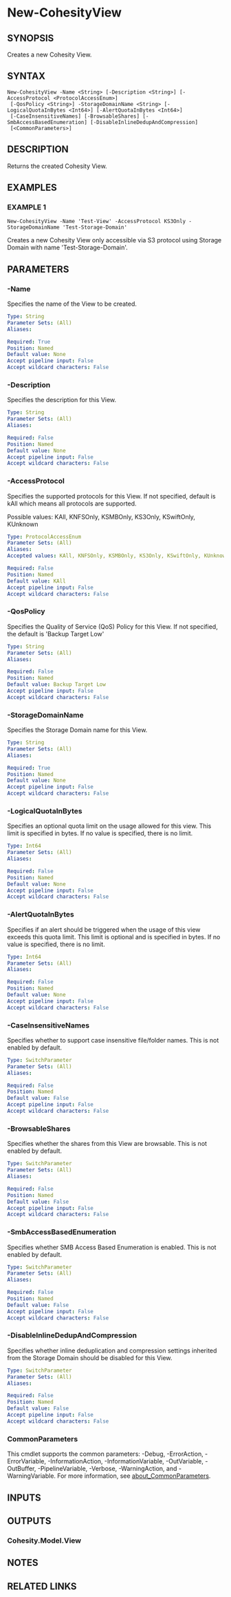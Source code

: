 # New-CohesityView

## SYNOPSIS
Creates a new Cohesity View.

## SYNTAX

```
New-CohesityView -Name <String> [-Description <String>] [-AccessProtocol <ProtocolAccessEnum>]
 [-QosPolicy <String>] -StorageDomainName <String> [-LogicalQuotaInBytes <Int64>] [-AlertQuotaInBytes <Int64>]
 [-CaseInsensitiveNames] [-BrowsableShares] [-SmbAccessBasedEnumeration] [-DisableInlineDedupAndCompression]
 [<CommonParameters>]
```

## DESCRIPTION
Returns the created Cohesity View.

## EXAMPLES

### EXAMPLE 1
```
New-CohesityView -Name 'Test-View' -AccessProtocol KS3Only -StorageDomainName 'Test-Storage-Domain'
```

Creates a new Cohesity View only accessible via S3 protocol using Storage Domain with name 'Test-Storage-Domain'.

## PARAMETERS

### -Name
Specifies the name of the View to be created.

```yaml
Type: String
Parameter Sets: (All)
Aliases:

Required: True
Position: Named
Default value: None
Accept pipeline input: False
Accept wildcard characters: False
```

### -Description
Specifies the description for this View.

```yaml
Type: String
Parameter Sets: (All)
Aliases:

Required: False
Position: Named
Default value: None
Accept pipeline input: False
Accept wildcard characters: False
```

### -AccessProtocol
Specifies the supported protocols for this View.
If not specified, default is kAll which means all protocols are supported.

Possible values: KAll, KNFSOnly, KSMBOnly, KS3Only, KSwiftOnly, KUnknown

```yaml
Type: ProtocolAccessEnum
Parameter Sets: (All)
Aliases:
Accepted values: KAll, KNFSOnly, KSMBOnly, KS3Only, KSwiftOnly, KUnknown

Required: False
Position: Named
Default value: KAll
Accept pipeline input: False
Accept wildcard characters: False
```

### -QosPolicy
Specifies the Quality of Service (QoS) Policy for this View.
If not specified, the default is 'Backup Target Low'

```yaml
Type: String
Parameter Sets: (All)
Aliases:

Required: False
Position: Named
Default value: Backup Target Low
Accept pipeline input: False
Accept wildcard characters: False
```

### -StorageDomainName
Specifies the Storage Domain name for this View.

```yaml
Type: String
Parameter Sets: (All)
Aliases:

Required: True
Position: Named
Default value: None
Accept pipeline input: False
Accept wildcard characters: False
```

### -LogicalQuotaInBytes
Specifies an optional quota limit on the usage allowed for this view.
This limit is specified in bytes.
If no value is specified, there is no limit.

```yaml
Type: Int64
Parameter Sets: (All)
Aliases:

Required: False
Position: Named
Default value: None
Accept pipeline input: False
Accept wildcard characters: False
```

### -AlertQuotaInBytes
Specifies if an alert should be triggered when the usage of this view exceeds this quota limit.
This limit is optional and is specified in bytes.
If no value is specified, there is no limit.

```yaml
Type: Int64
Parameter Sets: (All)
Aliases:

Required: False
Position: Named
Default value: None
Accept pipeline input: False
Accept wildcard characters: False
```

### -CaseInsensitiveNames
Specifies whether to support case insensitive file/folder names.
This is not enabled by default.

```yaml
Type: SwitchParameter
Parameter Sets: (All)
Aliases:

Required: False
Position: Named
Default value: False
Accept pipeline input: False
Accept wildcard characters: False
```

### -BrowsableShares
Specifies whether the shares from this View are browsable.
This is not enabled by default.

```yaml
Type: SwitchParameter
Parameter Sets: (All)
Aliases:

Required: False
Position: Named
Default value: False
Accept pipeline input: False
Accept wildcard characters: False
```

### -SmbAccessBasedEnumeration
Specifies whether SMB Access Based Enumeration is enabled.
This is not enabled by default.

```yaml
Type: SwitchParameter
Parameter Sets: (All)
Aliases:

Required: False
Position: Named
Default value: False
Accept pipeline input: False
Accept wildcard characters: False
```

### -DisableInlineDedupAndCompression
Specifies whether inline deduplication and compression settings inherited from the Storage Domain should be disabled for this View.

```yaml
Type: SwitchParameter
Parameter Sets: (All)
Aliases:

Required: False
Position: Named
Default value: False
Accept pipeline input: False
Accept wildcard characters: False
```

### CommonParameters
This cmdlet supports the common parameters: -Debug, -ErrorAction, -ErrorVariable, -InformationAction, -InformationVariable, -OutVariable, -OutBuffer, -PipelineVariable, -Verbose, -WarningAction, and -WarningVariable. For more information, see [about_CommonParameters](http://go.microsoft.com/fwlink/?LinkID=113216).

## INPUTS

## OUTPUTS

### Cohesity.Model.View
## NOTES

## RELATED LINKS
